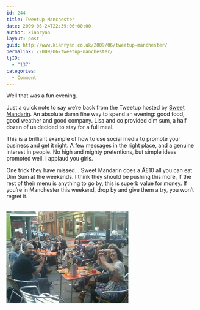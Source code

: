 ```yaml
---
id: 244
title: Tweetup Manchester
date: 2009-06-24T22:39:06+00:00
author: kianryan
layout: post
guid: http://www.kianryan.co.uk/2009/06/tweetup-manchester/
permalink: /2009/06/tweetup-manchester/
ljID:
  - "137"
categories:
  - Comment
---
```

Well that was a fun evening.

Just a quick note to say we’re back from the Tweetup hosted by [Sweet Mandarin](http://www.sweetmandarin.com/). An absolute damn fine way to spend an evening: good food, good weather and good company. Lisa and co provided dim sum, a half dozen of us decided to stay for a full meal.

This is a brilliant example of how to use social media to promote your business and get it right. A few messages in the right place, and a genuine interest in people. No high and mighty pretentions, but simple ideas promoted well. I applaud you girls.

One trick they have missed… Sweet Mandarin does a Â£10 all you can eat Dim Sum at the weekends. I think they should be pushing this more, If the rest of their menu is anything to go by, this is superb value for money. If you’re in Manchester this weekend, drop by and give them a try, you won’t regret it.

<div align="left">
  <br /> <a href="/assets/images/2009/06/wpid-11.jpg"> <img src="/assets/images/2009/06/wpid-thumb-11.jpg" alt="thumbnail" /> </a>
</div>